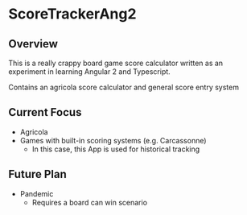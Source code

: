 # ScoreTrackerAng2
## Overview
This is a really crappy board game score calculator written as an experiment in learning Angular 2 and Typescript.  

Contains an agricola score calculator and general score entry system

## Current Focus
+ Agricola
+ Games with built-in scoring systems (e.g. Carcassonne)
	+ In this case, this App is used for historical tracking

## Future Plan
+ Pandemic
    - Requires a board can win scenario 